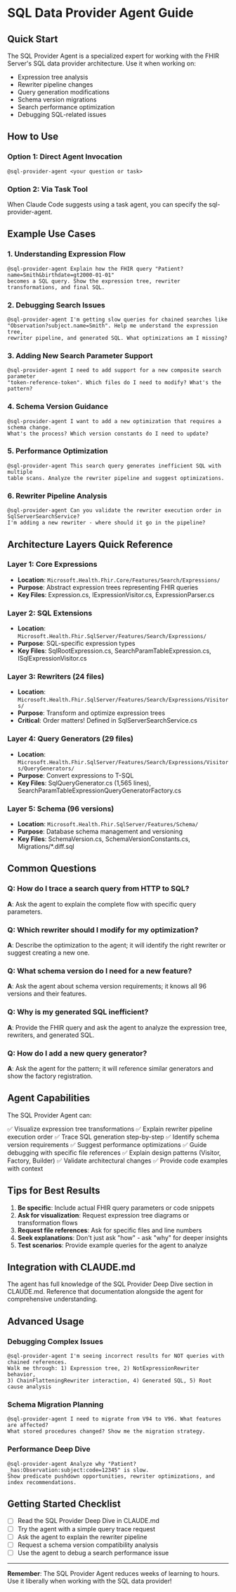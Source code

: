 # SQL Data Provider Agent Guide

## Quick Start

The SQL Provider Agent is a specialized expert for working with the FHIR Server's SQL data provider architecture. Use it when working on:

- Expression tree analysis
- Rewriter pipeline changes
- Query generation modifications
- Schema version migrations
- Search performance optimization
- Debugging SQL-related issues

## How to Use

### Option 1: Direct Agent Invocation
```
@sql-provider-agent <your question or task>
```

### Option 2: Via Task Tool
When Claude Code suggests using a task agent, you can specify the sql-provider-agent.

## Example Use Cases

### 1. Understanding Expression Flow
```
@sql-provider-agent Explain how the FHIR query "Patient?name=Smith&birthdate=gt2000-01-01"
becomes a SQL query. Show the expression tree, rewriter transformations, and final SQL.
```

### 2. Debugging Search Issues
```
@sql-provider-agent I'm getting slow queries for chained searches like
"Observation?subject.name=Smith". Help me understand the expression tree,
rewriter pipeline, and generated SQL. What optimizations am I missing?
```

### 3. Adding New Search Parameter Support
```
@sql-provider-agent I need to add support for a new composite search parameter
"token-reference-token". Which files do I need to modify? What's the pattern?
```

### 4. Schema Version Guidance
```
@sql-provider-agent I want to add a new optimization that requires a schema change.
What's the process? Which version constants do I need to update?
```

### 5. Performance Optimization
```
@sql-provider-agent This search query generates inefficient SQL with multiple
table scans. Analyze the rewriter pipeline and suggest optimizations.
```

### 6. Rewriter Pipeline Analysis
```
@sql-provider-agent Can you validate the rewriter execution order in SqlServerSearchService?
I'm adding a new rewriter - where should it go in the pipeline?
```

## Architecture Layers Quick Reference

### Layer 1: Core Expressions
- **Location**: `Microsoft.Health.Fhir.Core/Features/Search/Expressions/`
- **Purpose**: Abstract expression trees representing FHIR queries
- **Key Files**: Expression.cs, IExpressionVisitor.cs, ExpressionParser.cs

### Layer 2: SQL Extensions
- **Location**: `Microsoft.Health.Fhir.SqlServer/Features/Search/Expressions/`
- **Purpose**: SQL-specific expression types
- **Key Files**: SqlRootExpression.cs, SearchParamTableExpression.cs, ISqlExpressionVisitor.cs

### Layer 3: Rewriters (24 files)
- **Location**: `Microsoft.Health.Fhir.SqlServer/Features/Search/Expressions/Visitors/`
- **Purpose**: Transform and optimize expression trees
- **Critical**: Order matters! Defined in SqlServerSearchService.cs

### Layer 4: Query Generators (29 files)
- **Location**: `Microsoft.Health.Fhir.SqlServer/Features/Search/Expressions/Visitors/QueryGenerators/`
- **Purpose**: Convert expressions to T-SQL
- **Key Files**: SqlQueryGenerator.cs (1,565 lines), SearchParamTableExpressionQueryGeneratorFactory.cs

### Layer 5: Schema (96 versions)
- **Location**: `Microsoft.Health.Fhir.SqlServer/Features/Schema/`
- **Purpose**: Database schema management and versioning
- **Key Files**: SchemaVersion.cs, SchemaVersionConstants.cs, Migrations/*.diff.sql

## Common Questions

### Q: How do I trace a search query from HTTP to SQL?
**A**: Ask the agent to explain the complete flow with specific query parameters.

### Q: Which rewriter should I modify for my optimization?
**A**: Describe the optimization to the agent; it will identify the right rewriter or suggest creating a new one.

### Q: What schema version do I need for a new feature?
**A**: Ask the agent about schema version requirements; it knows all 96 versions and their features.

### Q: Why is my generated SQL inefficient?
**A**: Provide the FHIR query and ask the agent to analyze the expression tree, rewriters, and generated SQL.

### Q: How do I add a new query generator?
**A**: Ask the agent for the pattern; it will reference similar generators and show the factory registration.

## Agent Capabilities

The SQL Provider Agent can:

✅ Visualize expression tree transformations
✅ Explain rewriter pipeline execution order
✅ Trace SQL generation step-by-step
✅ Identify schema version requirements
✅ Suggest performance optimizations
✅ Guide debugging with specific file references
✅ Explain design patterns (Visitor, Factory, Builder)
✅ Validate architectural changes
✅ Provide code examples with context

## Tips for Best Results

1. **Be specific**: Include actual FHIR query parameters or code snippets
2. **Ask for visualization**: Request expression tree diagrams or transformation flows
3. **Request file references**: Ask for specific files and line numbers
4. **Seek explanations**: Don't just ask "how" - ask "why" for deeper insights
5. **Test scenarios**: Provide example queries for the agent to analyze

## Integration with CLAUDE.md

The agent has full knowledge of the SQL Provider Deep Dive section in CLAUDE.md. Reference that documentation alongside the agent for comprehensive understanding.

## Advanced Usage

### Debugging Complex Issues
```
@sql-provider-agent I'm seeing incorrect results for NOT queries with chained references.
Walk me through: 1) Expression tree, 2) NotExpressionRewriter behavior,
3) ChainFlatteningRewriter interaction, 4) Generated SQL, 5) Root cause analysis
```

### Schema Migration Planning
```
@sql-provider-agent I need to migrate from V94 to V96. What features are affected?
What stored procedures changed? Show me the migration strategy.
```

### Performance Deep Dive
```
@sql-provider-agent Analyze why "Patient?_has:Observation:subject:code=12345" is slow.
Show predicate pushdown opportunities, rewriter optimizations, and index recommendations.
```

## Getting Started Checklist

- [ ] Read the SQL Provider Deep Dive in CLAUDE.md
- [ ] Try the agent with a simple query trace request
- [ ] Ask the agent to explain the rewriter pipeline
- [ ] Request a schema version compatibility analysis
- [ ] Use the agent to debug a search performance issue

---

**Remember**: The SQL Provider Agent reduces weeks of learning to hours. Use it liberally when working with the SQL data provider!
